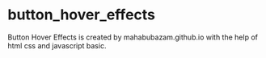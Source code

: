 # button_hover_effects
Button Hover Effects is created by mahabubazam.github.io with the help of html css and javascript basic.
